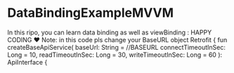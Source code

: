 # DataBindingExampleMVVM
In this ripo, you can learn data binding as well as viewBinding : HAPPY CODING ❤️
Note: in this code pls change your BaseURL
object Retrofit {
    fun createBaseApiService(
        baseUrl: String = //BASEURL
        connectTimeoutInSec: Long = 10,
        readTimeoutInSec: Long = 30,
        writeTimeoutInSec: Long = 60
    ): ApiInterface {

      
